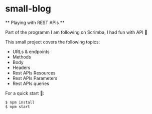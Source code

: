 # small-blog

** Playing with REST APIs **

Part of the programm I am following on Scrimba, I had fun with API 🎉

This small project covers the following topics:
- URLs & endpoints
- Methods
- Body
- Headers
- Rest APIs Resources
- Rest APIs Parameters
- Rest APIs queries

For a quick start 💜:

```
$ npm install
$ npm start
````
